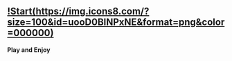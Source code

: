 [!Start(https://img.icons8.com/?size=100&id=uooD0BINPxNE&format=png&color=000000)](https://infenoid.github.io/2048/main.html)
--------------------------------------------------------------------
**Play and Enjoy**
